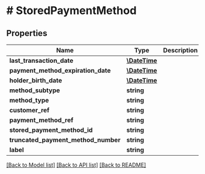 # # StoredPaymentMethod

## Properties

Name | Type | Description | Notes
------------ | ------------- | ------------- | -------------
**last_transaction_date** | [**\DateTime**](\DateTime.md) |  | [optional] 
**payment_method_expiration_date** | [**\DateTime**](\DateTime.md) |  | [optional] 
**holder_birth_date** | [**\DateTime**](\DateTime.md) |  | [optional] 
**method_subtype** | **string** |  | [optional] 
**method_type** | **string** |  | [optional] 
**customer_ref** | **string** |  | [optional] 
**payment_method_ref** | **string** |  | [optional] 
**stored_payment_method_id** | **string** |  | [optional] 
**truncated_payment_method_number** | **string** |  | [optional] 
**label** | **string** |  | [optional] 

[[Back to Model list]](../../README.md#documentation-for-models) [[Back to API list]](../../README.md#documentation-for-api-endpoints) [[Back to README]](../../README.md)


